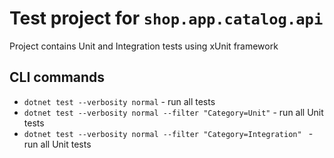 # Test project for `shop.app.catalog.api`
Project contains Unit and Integration tests using xUnit framework

## CLI commands
* `dotnet test --verbosity normal` - run all tests
* `dotnet test --verbosity normal --filter "Category=Unit"` - run all Unit tests
* `dotnet test --verbosity normal --filter "Category=Integration" ` - run all Unit tests